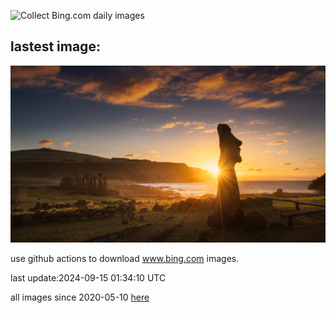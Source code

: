 ![Collect Bing.com daily images](https://github.com/counter2015/bing-daily-images/workflows/Collect%20Bing.com%20daily%20images/badge.svg)
## lastest image:
![](images/RapaNuiSunrise.jpg)

use github actions to download www.bing.com images.

last update:2024-09-15 01:34:10 UTC

all images since 2020-05-10 [here](https://github.com/counter2015/bing-daily-images/tree/master/images) 
